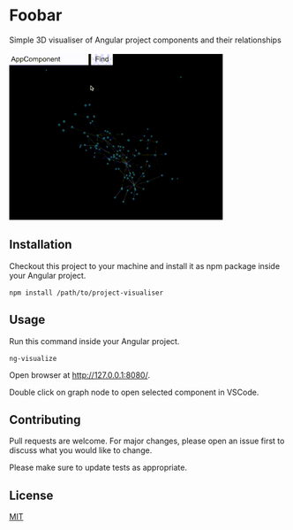 # Foobar

Simple 3D visualiser of Angular project components and their relationships<br><br>
![Alt Text](./ng-visualize.gif)


## Installation

Checkout this project to your machine and install it as npm package inside your Angular project.
```
npm install /path/to/project-visualiser
```

## Usage

Run this command inside your Angular project.
```
ng-visualize
```
Open browser at http://127.0.0.1:8080/.

Double click on graph node to open selected component in VSCode.


## Contributing
Pull requests are welcome. For major changes, please open an issue first to discuss what you would like to change.

Please make sure to update tests as appropriate.

## License
[MIT](https://choosealicense.com/licenses/mit/)